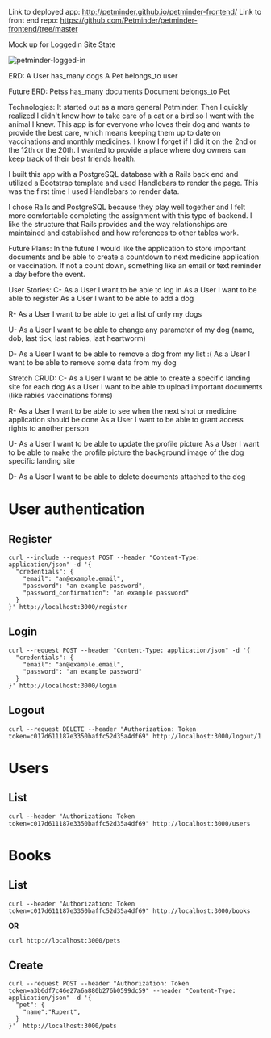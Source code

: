 Link to deployed app: http://petminder.github.io/petminder-frontend/
Link to front end repo: https://github.com/Petminder/petminder-frontend/tree/master


Mock up for Loggedin Site State

![petminder-logged-in](https://cloud.githubusercontent.com/assets/12531471/11940915/b87b3eaa-a7f9-11e5-9e0d-b4fef25986be.png)


ERD:
A User has_many dogs
A Pet belongs_to user

Future ERD:
Petss has_many documents
Document belongs_to Pet


Technologies:
It started out as a more general Petminder.  Then I quickly realized I didn't know how to take care of a cat or a bird so I went with the animal I knew.  This app is for everyone who loves their dog and wants to provide the best care, which means keeping them up to date on vaccinations and monthly medicines.  I know I forget if I did it on the 2nd or the 12th or the 20th.  I wanted to provide a place where dog owners can keep track of their best friends health.

I built this app with a PostgreSQL database with a Rails back end and utilized a Bootstrap template and used Handlebars to render the page.  This was the first time I used Handlebars to render data.

I chose Rails and PostgreSQL because they play well together and I felt more comfortable completing the assignment with this type of backend.  I like the structure that Rails provides and the way relationships are maintained and established and how references to other tables work.


Future Plans:
In the future I would like the application to store important documents and be able to create a countdown to next medicine application or vaccination.  If not a count down, something like an email or text reminder a day before the event.


User Stories:
C-
As a User I want to be able to log in
As a User I want to be able to register
As a User I want to be able to add a dog

R-
As a User I want to be able to get a list of only my dogs

U-
As a User I want to be able to change any parameter of my dog (name, dob, last tick, last rabies, last heartworm)

D-
As a User I want to be able to remove a dog from my list :(
As a User I want to be able to remove some data from my dog


Stretch CRUD:
C-
As a User I want to be able to create a specific landing site for each dog
As a User I want to be able to upload important documents (like rabies vaccinations forms)

R-
As a User I want to be able to see when the next shot or medicine application should be done
As a User I want to be able to grant access rights to another person

U-
As a User I want to be able to update the profile picture
As a User I want to be able to make the profile picture the background image of the dog specific landing site

D-
As a User I want to be able to delete documents attached to the dog
# User authentication

## Register

```
curl --include --request POST --header "Content-Type: application/json" -d '{
  "credentials": {
    "email": "an@example.email",
    "password": "an example password",
    "password_confirmation": "an example password"
  }
}' http://localhost:3000/register
```

## Login

```
curl --request POST --header "Content-Type: application/json" -d '{
  "credentials": {
    "email": "an@example.email",
    "password": "an example password"
  }
}' http://localhost:3000/login
```

## Logout

```
curl --request DELETE --header "Authorization: Token token=c017d611187e3350baffc52d35a4df69" http://localhost:3000/logout/1
```

# Users

## List

```
curl --header "Authorization: Token token=c017d611187e3350baffc52d35a4df69" http://localhost:3000/users
```

# Books

## List

```
curl --header "Authorization: Token token=c017d611187e3350baffc52d35a4df69" http://localhost:3000/books
```

**OR**

```
curl http://localhost:3000/pets
```

## Create

```
curl --request POST --header "Authorization: Token token=a3b6df7c46e27a6a880b276b0599dc59" --header "Content-Type: application/json" -d '{
  "pet": {
    "name":"Rupert",
  }
}'  http://localhost:3000/pets
```
